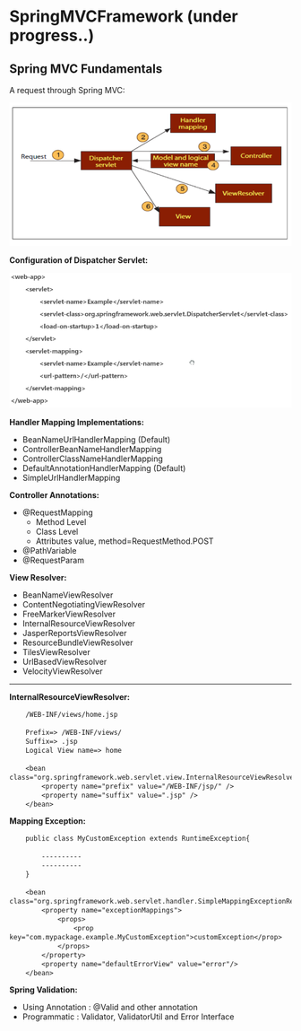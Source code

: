 # SpringMVCFramework (under progress..)

Spring MVC Fundamentals
------------------------
<p> A request through Spring MVC: </p>

![alt tag](https://github.com/sendkumaranil/SpringMVCFramework/blob/master/mvc_control_flow.png)

<b>Configuration of Dispatcher Servlet:</b><br>

![alt tag](https://github.com/sendkumaranil/SpringMVCFramework/blob/master/web.png)

<b>Handler Mapping Implementations:</b><br>
<ul>
	<li>BeanNameUrlHandlerMapping (Default)</li>
	<li>ControllerBeanNameHandlerMapping</li>
	<li>ControllerClassNameHandlerMapping</li>
	<li>DefaultAnnotationHandlerMapping (Default)</li>
	<li>SimpleUrlHandlerMapping</li>
</ul>

<b>Controller Annotations:</b><br>
<ul>
	<li>@RequestMapping
		<ul>
			<li>Method Level</li>
			<li>Class Level</li>
			<li>Attributes value, method=RequestMethod.POST</li>
		</ul>
	</li>
	<li>@PathVariable</li>
	<li>@RequestParam</li>
</ul>

<b>View Resolver:</b><br>
<ul>
	<li>BeanNameViewResolver</li>
	<li>ContentNegotiatingViewResolver</li>
	<li>FreeMarkerViewResolver</li>
	<li>InternalResourceViewResolver</li>
	<li>JasperReportsViewResolver</li>
	<li>ResourceBundleViewResolver</li>
	<li>TilesViewResolver</li>
	<li>UrlBasedViewResolver</li>
	<li>VelocityViewResolver</li>
</ul>
<hr>
<b>InternalResourceViewResolver:</b><br>

		/WEB-INF/views/home.jsp
		
		Prefix=> /WEB-INF/views/
		Suffix=> .jsp
		Logical View name=> home
		
		<bean class="org.springframework.web.servlet.view.InternalResourceViewResolver">
			<property name="prefix" value="/WEB-INF/jsp/" />
			<property name="suffix" value=".jsp" />
		</bean>
		
<b>Mapping Exception:</b><br>

		public class MyCustomException extends RuntimeException{
			
			----------
			----------
		}
		
		<bean class="org.springframework.web.servlet.handler.SimpleMappingExceptionResolver">
			<property name="exceptionMappings">
				<props>
					<prop key="com.mypackage.example.MyCustomException">customException</prop>
				</props>
			</property>
			<property name="defaultErrorView" value="error"/>
		</bean>
		

<b>Spring Validation:</b><br>
<ul>
	<li>Using Annotation : @Valid and other annotation</li>
	<li>Programmatic : Validator, ValidatorUtil and Error Interface</li>
</ul>

